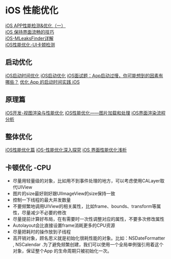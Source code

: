 
# iOS 性能优化

[iOS APP性能检测&优化（一）](https://www.jianshu.com/p/df6e281fff12)  
[iOS 保持界面流畅的技巧](https://blog.ibireme.com/2015/11/12/smooth_user_interfaces_for_ios/)  
[iOS-MLeaksFinder详解](https://www.jianshu.com/p/eb2edcd24791?utm_source=desktop&utm_medium=timeline)  
[iOS性能优化-UI卡顿检测](https://blog.csdn.net/u010262501/article/details/79616963)  

## 启动优化
[iOS启动时间优化](https://mp.weixin.qq.com/s/lRBdtwh7BmO6i3yDBRGTwA)
[iOS启动优化](http://lingyuncxb.com/2018/01/30/iOS%E5%90%AF%E5%8A%A8%E4%BC%98%E5%8C%96/)
[iOS面试题：App启动过慢，你可能想到的因素有哪些？](https://www.jianshu.com/p/998f06517eba)
[优化 App 的启动时间实践 iOS](https://mp.weixin.qq.com/s?__biz=MjM5OTM0MzIwMQ==&mid=2652560354&idx=2&sn=ccaa3ecbfa1018f8a3738ac886c8673d&chksm=bcd29eec8ba517fad5bcc7b67b38246edd985e1196f5ad432ed7f42d8df1e6c7df8b608598d7&scene=21#wechat_redirect)

## 原理篇
[iOS开发-视图渲染与性能优化](https://mp.weixin.qq.com/s/048AFZJYi-Tbf35NtGwRBg)
[iOS性能优化——图片加载和处理](https://mp.weixin.qq.com/s/YLUA4htPI360sd5PQjsayQ)
[iOS界面渲染流程分析](https://mp.weixin.qq.com/s/drWXwnLcEw656wt3kD4PUA)

## 整体优化
[iOS性能优化篇](https://mp.weixin.qq.com/s/Ri-5nk4igNnL4KBXEzi5yA)
[iOS-性能优化深入探究](https://mp.weixin.qq.com/s/653JVbLJx3zIfBoxR9WXKw)
[iOS 界面性能优化浅析](https://mp.weixin.qq.com/s/ZpwMCHIGPZviMyXiDWR_0g)

## 卡顿优化 -CPU
* 尽量用轻量级的对象，比如用不到事件处理的地方，可以考虑使用CALayer取代UIView
* 图片的size最好刚好跟UIImageView的size保持一致
* 控制一下线程的最大并发数量
* 不要频繁地调用UIView的相关属性，比如frame、bounds、transform等属性，尽量减少不必要的修改
* 尽量提前计算好布局，在有需要时一次性调整对应的属性，不要多次修改属性
* Autolayout会比直接设置frame消耗更多的CPU资源
* 尽量把耗时的操作放到子线程
* 高开销对象，顾名思义就是初始化很耗性能的对象。比如：NSDateFormatter , NSCalendar .为了避免频繁创建，我们可以使用一个全局单例强引用着这个对象，保证整个App 的生命周期只被初始化一次。







